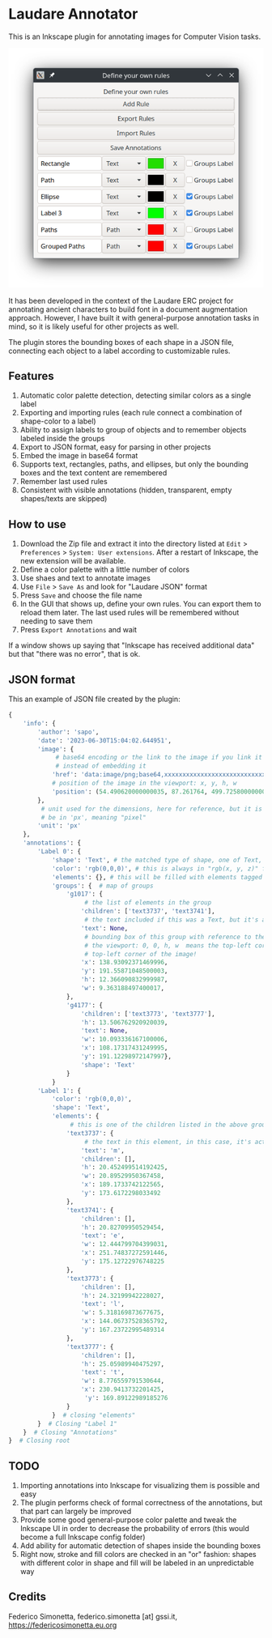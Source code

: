 # Laudare Annotator

This is an Inkscape plugin for annotating images for Computer Vision tasks.

<p align="center">
    <img src="./_static/Screenshot-v0.2.png" alt="Screenshot">
</p>

It has been developed in the context of the Laudare ERC project for annotating ancient
characters to build font in a document augmentation approach. However, I have built it
with general-purpose annotation tasks in mind, so it is likely useful for other projects
as well.

The plugin stores the bounding boxes of each shape in a JSON file, connecting each
object to a label according to customizable rules.

## Features

1. Automatic color palette detection, detecting similar colors as a single label
2. Exporting and importing rules (each rule connect a combination of shape-color to a
   label)
3. Ability to assign labels to group of objects and to remember objects labeled inside
   the groups
4. Export to JSON format, easy for parsing in other projects
5. Embed the image in base64 format
6. Supports text, rectangles, paths, and ellipses, but only the bounding boxes and the
   text content are remembered
7. Remember last used rules
8. Consistent with visible annotations (hidden, transparent, empty shapes/texts are
   skipped)

## How to use

1. Download the Zip file and extract it into the directory listed at `Edit` >
   `Preferences` > `System: User extensions`. After a restart of Inkscape, the new
   extension will be available.
2. Define a color palette with a little number of colors
3. Use shaes and text to annotate images
4. Use `File` > `Save As` and look for "Laudare JSON" format
5. Press `Save` and choose the file name
6. In the GUI that shows up, define your own rules. You can export them to reload them
   later. The last used rules will be remembered without needing to save them
7. Press `Export Annotations` and wait

If a window shows up saying that "Inkscape has received additional data" but that "there
was no error", that is ok.

## JSON format

This an example of JSON file created by the plugin:

```python
{
    'info': {
        'author': 'sapo',
        'date': '2023-06-30T15:04:02.644951',
        'image': {
             # base64 encoding or the link to the image if you link it in inkscape
             # instead of embedding it
            'href': 'data:image/png;base64,xxxxxxxxxxxxxxxxxxxxxxxxxxxxxxxxxxxxxxxxxxxxxxxx'
            # position of the image in the viewport: x, y, h, w
            'position': (54.490620000000035, 87.261764, 499.72580000000005, 651.9024)
        },
         # unit used for the dimensions, here for reference, but it is and will always
         # be in 'px', meaning "pixel"
        'unit': 'px'
    },
    'annotations': {
        'Label 0': {
            'shape': 'Text', # the matched type of shape, one of Text, Path, Rectangle, Ellipse
            'color': 'rgb(0,0,0)', # this is always in "rgb(x, y, z)" format
            'elements': {}, # this will be filled with elements tagged with "Label 0"
            'groups': {  # map of groups
                'g1017': {
                     # the list of elements in the group
                    'children': ['text3737', 'text3741'],
                     # the text included if this was a Text, but it's a group...
                    'text': None,
                     # bounding box of this group with reference to the image, not to
                     # the viewport: 0, 0, h, w  means the top-left corner is in the
                     # top-left corner of the image!
                    'x': 138.93092371469996,
                    'y': 191.55871048500003,
                    'h': 12.366090832999987,
                    'w': 9.363188497400017,
                },
                'g4177': {
                    'children': ['text3773', 'text3777'],
                    'h': 13.506762920920039,
                    'text': None,
                    'w': 10.093336167100006,
                    'x': 108.17317431249995,
                    'y': 191.12298972147997},
                    'shape': 'Text'
                }
            }
        'Label 1': {
            'color': 'rgb(0,0,0)',
            'shape': 'Text',
            'elements': {
                 # this is one of the children listed in the above groups!
                'text3737': {
                     # the text in this element, in this case, it's actually only one letter!
                    'text': 'm',
                    'children': [],
                    'h': 20.452499514192425,
                    'w': 20.89529950367458,
                    'x': 189.1733742122565,
                    'y': 173.6172298033492
                },
                'text3741': {
                    'children': [],
                    'h': 20.82709950529454,
                    'text': 'e',
                    'w': 12.444799704399031,
                    'x': 251.74837272591446,
                    'y': 175.12722976748225
                },
                'text3773': {
                    'children': [],
                    'h': 24.32199942228027,
                    'text': 'l',
                    'w': 5.318169873677675,
                    'x': 144.06737528365792,
                    'y': 167.23722995489314
                },
                'text3777': {
                    'children': [],
                    'h': 25.05989940475297,
                    'text': 't',
                    'w': 8.776559791530644,
                    'x': 230.9413732201425,
                     'y': 169.89122989185276
                }
            }  # closing "elements"
        }  # Closing "Label 1"
    }  # Closing "Annotations"
}  # Closing root
```

## TODO

1. Importing annotations into Inkscape for visualizing them is possible and easy
2. The plugin performs check of formal correctness of the annotations, but that part can
   largely be improved
3. Provide some good general-purpose color palette and tweak the Inkscape UI in order to
   decrease the probability of errors (this would become a full Inkscape config folder)
4. Add ability for automatic detection of shapes inside the bounding boxes
5. Right now, stroke and fill colors are checked in an "or" fashion: shapes with different
   color in shape and fill will be labeled in an unpredictable way

## Credits

Federico Simonetta, federico.simonetta [at] gssi.it, https://federicosimonetta.eu.org

